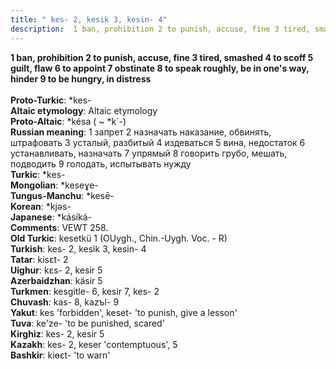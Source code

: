 ```yaml
---
title: " kes- 2, kesik 3, kesin- 4"
description:  1 ban, prohibition 2 to punish, accuse, fine 3 tired, smashed 4 to scoff 5 guilt, flaw 6 to appoint 7 obstinate 8 to speak roughly, be in one's way, hinder 9 to be hungry, in distress
---
```

<p data-pagefind-weight="0.5">
<strong> 1 ban, prohibition 2 to punish, accuse, fine 3 tired, smashed 4 to scoff 5 guilt, flaw 6 to appoint 7 obstinate 8 to speak roughly, be in one's way, hinder 9 to be hungry, in distress</strong><br><br>
<strong>Proto-Turkic</strong>:  *kes-<br>
<strong>Altaic etymology</strong>:  Altaic etymology<br>
<strong> Proto-Altaic</strong>:  *késa ( ~ *k`-)<br>
<strong>Russian meaning</strong>:  1 запрет 2 назначать наказание, обвинять, штрафовать 3 усталый, разбитый 4 издеваться 5 вина, недостаток 6 устанавливать, назначать 7 упрямый 8 говорить грубо, мешать, подводить 9 голодать, испытывать нужду<br>
<strong>Turkic</strong>:  *kes-<br>
<strong>Mongolian</strong>:  *keseɣe-<br>
<strong>Tungus-Manchu</strong>:  *kesē-<br>
<strong>Korean</strong>:  *kjǝs-<br>
<strong>Japanese</strong>:  *kásíká-<br>
<strong>Comments</strong>:  VEWT 258.<br>
<strong>Old Turkic</strong>:  kesetkü 1 (OUygh., Chin.-Uygh. Voc. - R)<br>
<strong>Turkish</strong>:  kes- 2, kesik 3, kesin- 4<br>
<strong>Tatar</strong>:  kisɛt- 2<br>
<strong>Uighur</strong>:  kɛs- 2, kesir 5<br>
<strong>Azerbaidzhan</strong>:  käsir 5<br>
<strong>Turkmen</strong>:  kesgitle- 6, kesir 7, kes- 2<br>
<strong>Chuvash</strong>:  kas- 8, kazъl- 9<br>
<strong>Yakut</strong>:  kes 'forbidden', keset- 'to punish, give a lesson'<br>
<strong>Tuva</strong>:  ke'ze- 'to be punished, scared'<br>
<strong>Kirghiz</strong>:  kes- 2, kesir 5<br>
<strong>Kazakh</strong>:  kes- 2, keser 'contemptuous', 5<br>
<strong>Bashkir</strong>:  kiɵɛt- 'to warn'<br>

</p>
